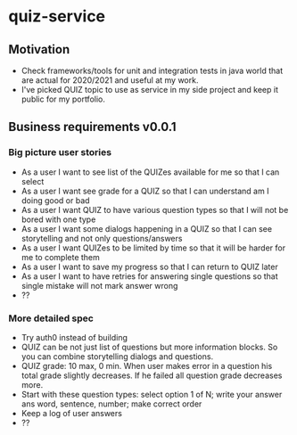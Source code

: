 # quiz-service

## Motivation
* Check frameworks/tools for unit and integration tests in java world that are actual for 2020/2021 and useful at my work.
* I've picked QUIZ topic to use as service in my side project and keep it public for my portfolio.

## Business requirements v0.0.1

### Big picture user stories
* As a user I want to see list of the QUIZes available for me so that I can select
* As a user I want see grade for a QUIZ so that I can understand am I doing good or bad
* As a user I want QUIZ to have various question types so that I will not be bored with one type
* As a user I want some dialogs happening in a QUIZ so that I can see storytelling and not only questions/answers
* As a user I want QUIZes to be limited by time so that it will be harder for me to complete them
* As a user I want to save my progress so that I can return to QUIZ later
* As a user I want to have retries for answering single questions so that single mistake will not mark answer wrong
* ??
 
### More detailed spec
* Try auth0 instead of building
* QUIZ can be not just list of questions but more information blocks. So you can combine storytelling dialogs and questions. 
* QUIZ grade: 10 max, 0 min. When user makes error in a question his total grade slightly decreases. If he failed all 
question grade decreases more.
* Start with these question types: select option 1 of N; write your answer ans word, sentence, number; make correct order
* Keep a log of user answers 
* ??
